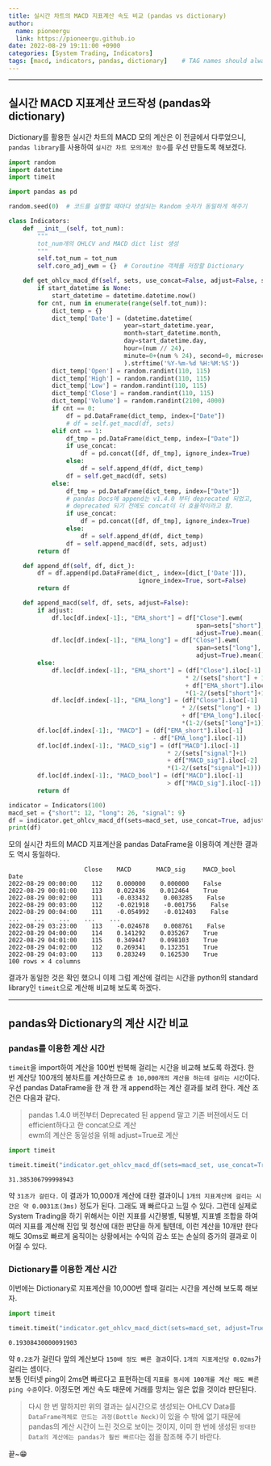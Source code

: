 ```yaml
---
title: 실시간 차트의 MACD 지표계산 속도 비교 (pandas vs dictionary)
author:
  name: pioneergu
  link: https://pioneergu.github.io
date: 2022-08-29 19:11:00 +0900
categories: [System Trading, Indicators]
tags: [macd, indicators, pandas, dictionary]    # TAG names should always be lowercase
---
```


---
## **실시간 MACD 지표계산 코드작성 (pandas와 dictionary)**

Dictionary를 활용한 실시간 차트의 MACD 모의 계산은 이 전글에서 다루었으니,  
`pandas library`를 사용하여 `실시간 차트 모의계산 함수`를 우선 만들도록 해보겠다.

```python
import random
import datetime
import timeit

import pandas as pd

random.seed(0)  # 코드를 실행할 때마다 생성되는 Random 숫자가 동일하게 해주기

class Indicators:
    def __init__(self, tot_num):
        """
        tot_num개의 OHLCV and MACD dict list 생성
        """
        self.tot_num = tot_num
        self.coro_adj_ewm = {}  # Coroutine 객체를 저장할 Dictionary

    def get_ohlcv_macd_df(self, sets, use_concat=False, adjust=False, start_datetime=None):
        if start_datetime is None:
            start_datetime = datetime.datetime.now()
        for cnt, num in enumerate(range(self.tot_num)):
            dict_temp = {}
            dict_temp['Date'] = (datetime.datetime(
                                year=start_datetime.year, 
                                month=start_datetime.month, 
                                day=start_datetime.day,
                                hour=(num // 24),
                                minute=0+(num % 24), second=0, microsecond=0
                                ).strftime('%Y-%m-%d %H:%M:%S'))
            dict_temp['Open'] = random.randint(110, 115)
            dict_temp['High'] = random.randint(110, 115)
            dict_temp['Low'] = random.randint(110, 115)
            dict_temp['Close'] = random.randint(110, 115)
            dict_temp['Volume'] = random.randint(2100, 4000)
            if cnt == 0:
                df = pd.DataFrame(dict_temp, index=["Date"])
                # df = self.get_macd(df, sets)
            elif cnt == 1:
                df_tmp = pd.DataFrame(dict_temp, index=["Date"])
                if use_concat:
                    df = pd.concat([df, df_tmp], ignore_index=True)
                else:
                    df = self.append_df(df, dict_temp)
                df = self.get_macd(df, sets)
            else:
                df_tmp = pd.DataFrame(dict_temp, index=["Date"])
                # pandas Docs에 append는 v1.4.0 부터 deprecated 되었고, 
                # deprecated 되기 전에도 concat이 더 효율적이라고 함.
                if use_concat:
                    df = pd.concat([df, df_tmp], ignore_index=True)
                else:
                    df = self.append_df(df, dict_temp)
                df = self.append_macd(df, sets, adjust)
        return df

    def append_df(self, df, dict_):
        df = df.append(pd.DataFrame(dict_, index=[dict_['Date']]), 
                                    ignore_index=True, sort=False)
        return df

    def append_macd(self, df, sets, adjust=False):
        if adjust:
            df.loc[df.index[-1]:, "EMA_short"] = df["Close"].ewm(
                                                    span=sets["short"], 
                                                    adjust=True).mean()
            df.loc[df.index[-1]:, "EMA_long"] = df["Close"].ewm(
                                                    span=sets["long"], 
                                                    adjust=True).mean()
        else:
            df.loc[df.index[-1]:, "EMA_short"] = (df["Close"].iloc[-1] 
                                                 * 2/(sets["short"] + 1)
                                                 + df["EMA_short"].iloc[-2] 
                                                 *(1-2/(sets["short"]+1)))
            df.loc[df.index[-1]:, "EMA_long"] = (df["Close"].iloc[-1] 
                                                * 2/(sets["long"] + 1) 
                                                + df["EMA_long"].iloc[-2] 
                                                *(1-2/(sets["long"]+1)))
        df.loc[df.index[-1]:, "MACD"] = (df["EMA_short"].iloc[-1] 
                                        - df["EMA_long"].iloc[-1])
        df.loc[df.index[-1]:, "MACD_sig"] = (df["MACD"].iloc[-1] 
                                            * 2/(sets["signal"]+1) 
                                            + df["MACD_sig"].iloc[-2] 
                                            *(1-2/(sets["signal"]+1)))
        df.loc[df.index[-1]:, "MACD_bool"] = (df["MACD"].iloc[-1] 
                                            > df["MACD_sig"].iloc[-1])
        return df

indicator = Indicators(100)
macd_set = {"short": 12, "long": 26, "signal": 9}
df = indicator.get_ohlcv_macd_df(sets=macd_set, use_concat=True, adjust=True)
print(df)
```

모의 실시간 차트의 MACD 지표계산을 pandas DataFrame을 이용하여 계산한 결과도 역시 동일하다.

```text
                     Close    MACD       MACD_sig     MACD_bool
Date                
2022-08-29 00:00:00    112    0.000000    0.000000    False
2022-08-29 00:01:00    113    0.022436    0.012464    True
2022-08-29 00:02:00    111    -0.033432    0.003285    False
2022-08-29 00:03:00    112    -0.021918    -0.001756    False
2022-08-29 00:04:00    111    -0.054992    -0.012403    False
...    ...    ...    ...    ...
2022-08-29 03:23:00    113    -0.024678    0.008761    False
2022-08-29 04:00:00    114    0.141292    0.035267    True
2022-08-29 04:01:00    115    0.349447    0.098103    True
2022-08-29 04:02:00    112    0.269341    0.132351    True
2022-08-29 04:03:00    113    0.283249    0.162530    True
100 rows × 4 columns
```

결과가 동일한 것은 확인 했으니 이제 그럼 계산에 걸리는 시간을 python의 standard library인 `timeit`으로 계산해 비교해 보도록 하겠다.

---

## **pandas와 Dictionary의 계산 시간 비교**

### **pandas를 이용한 계산 시간**

`timeit`을 import하여 계산을 100번 반복해 걸리는 시간을 비교해 보도록 하겠다. 한 번 계산당 100개의 봉차트를 계산하므로 `총 10,000개의 계산을 하는데 걸리는 시간`이다.  
우선 pandas DataFrame을 한 개 한 개 append하는 계산 결과를 보려 한다. 계산 조건은 다음과 같다.

> pandas 1.4.0 버전부터 Deprecated 된 append 말고 기존 버젼에서도 더 efficient하다고 한 concat으로 계산  
> ewm의 계산은 동일성을 위해 adjust=True로 계산

```python
import timeit

timeit.timeit("indicator.get_ohlcv_macd_df(sets=macd_set, use_concat=True, adjust=True)", globals=globals(), number=100)
```

```text
31.385306799998943
```

약 `31초가 걸린다.` 이 결과가 10,000개 계산에 대한 결과이니 `1개의 지표계산에 걸리는 시간은 약 0.0031초(3ms)` 정도가 된다. 그래도 꽤 빠르다고 느낄 수 있다. 그런데 실제로 System Trading을 하기 위해서는 이런 지표를 시간봉별, 틱봉별, 지표별 조합을 하여 여러 지표를 계산해 진입 및 청산에 대한 판단을 하게 될텐데, 이런 계산을 10개만 한다 해도 30ms로 빠르게 움직이는 상황에서는 수익의 감소 또는 손실의 증가의 결과로 이어질 수 있다.

### **Dictionary를 이용한 계산 시간**

이번에는 Dictionary로 지표계산을 10,000번 할때 걸리는 시간을 계산해 보도록 해보자.

```python
import timeit

timeit.timeit("indicator.get_ohlcv_macd_dict(sets=macd_set, adjust=True)", globals=globals(), number=100)
```

```text
0.19308430000091903
```

약 `0.2초`가 걸린다 앞의 계산보다 `150배 정도 빠른 결과`이다. `1개의 지표계산당 0.02ms`가 걸리는 셈이다.  
보통 인터넷 ping이 2ms면 빠르다고 표현하는데 `지표를 동시에 100개를 계산 해도 빠른 ping 수준`이다. 이정도면 계산 속도 때문에 거래를 망치는 일은 없을 것이라 판단된다.

> 다시 한 번 말하지만 위의 결과는 실시간으로 생성되는 OHLCV Data를 `DataFrame객체로 만드는 과정(Bottle Neck)`이 있을 수 밖에 없기 때문에 pandas의 계산 시간이 느린 것으로 보이는 것이지, 이미 한 번에 생성된 `방대한 Data의 계산에는 pandas가 훨씬 빠르다`는 점을 참조해 주기 바란다.

끝~😁